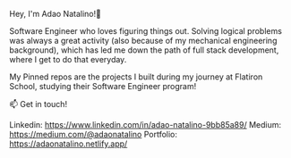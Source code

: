Hey, I'm Adao Natalino!👋

Software Engineer who loves figuring things out. Solving logical problems was always a great activity (also because of my mechanical engineering background), which has led me down the path of full stack development, where I get to do that everyday.

My Pinned repos are the projects I built during my journey at Flatiron School, studying their Software Engineer program!

📫 Get in touch!

Linkedin: https://www.linkedin.com/in/adao-natalino-9bb85a89/
Medium: https://medium.com/@adaonatalino
Portfolio: https://adaonatalino.netlify.app/



